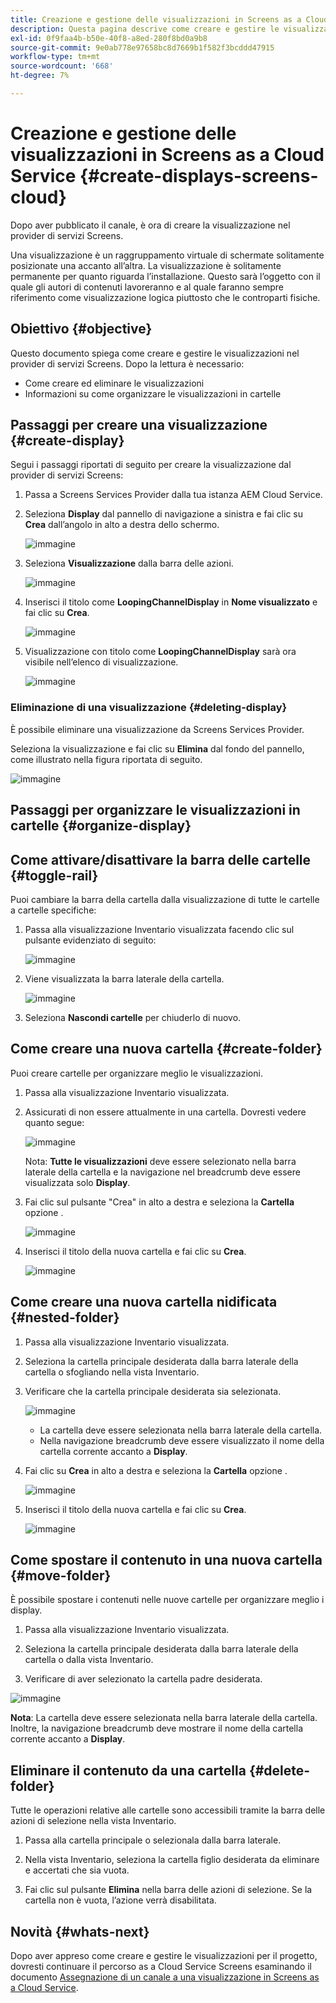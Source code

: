 ```yaml
---
title: Creazione e gestione delle visualizzazioni in Screens as a Cloud Service
description: Questa pagina descrive come creare e gestire le visualizzazioni in Screens as a Cloud Service.
exl-id: 0f9faa4b-b50e-40f8-a8ed-280f8bd0a9b8
source-git-commit: 9e0ab778e97658bc8d7669b1f582f3bcddd47915
workflow-type: tm+mt
source-wordcount: '668'
ht-degree: 7%

---
```


# Creazione e gestione delle visualizzazioni in Screens as a Cloud Service {#create-displays-screens-cloud}

Dopo aver pubblicato il canale, è ora di creare la visualizzazione nel provider di servizi Screens.

Una visualizzazione è un raggruppamento virtuale di schermate solitamente posizionate una accanto all’altra. La visualizzazione è solitamente permanente per quanto riguarda l’installazione. Questo sarà l’oggetto con il quale gli autori di contenuti lavoreranno e al quale faranno sempre riferimento come visualizzazione logica piuttosto che le controparti fisiche.

## Obiettivo {#objective}

Questo documento spiega come creare e gestire le visualizzazioni nel provider di servizi Screens. Dopo la lettura è necessario:

* Come creare ed eliminare le visualizzazioni
* Informazioni su come organizzare le visualizzazioni in cartelle

## Passaggi per creare una visualizzazione {#create-display}

Segui i passaggi riportati di seguito per creare la visualizzazione dal provider di servizi Screens:

1. Passa a Screens Services Provider dalla tua istanza AEM Cloud Service.
1. Seleziona **Display** dal pannello di navigazione a sinistra e fai clic su **Crea** dall’angolo in alto a destra dello schermo.

   ![immagine](/help/screens-cloud/assets/display/disp-1.png)

1. Seleziona **Visualizzazione** dalla barra delle azioni.

   ![immagine](/help/screens-cloud/assets/display/disp-2.png)

1. Inserisci il titolo come **LoopingChannelDisplay** in **Nome visualizzato** e fai clic su **Crea**.

   ![immagine](/help/screens-cloud/assets/display/disp3.png)

1. Visualizzazione con titolo come **LoopingChannelDisplay** sarà ora visibile nell’elenco di visualizzazione.

   ![immagine](/help/screens-cloud/assets/display/disp-4.png)

### Eliminazione di una visualizzazione {#deleting-display}

È possibile eliminare una visualizzazione da Screens Services Provider.

Seleziona la visualizzazione e fai clic su **Elimina** dal fondo del pannello, come illustrato nella figura riportata di seguito.

![immagine](/help/screens-cloud/assets/display/disp-5.png)

## Passaggi per organizzare le visualizzazioni in cartelle {#organize-display}

## Come attivare/disattivare la barra delle cartelle {#toggle-rail}

Puoi cambiare la barra della cartella dalla visualizzazione di tutte le cartelle a cartelle specifiche:

1. Passa alla visualizzazione Inventario visualizzata facendo clic sul pulsante evidenziato di seguito:

   ![immagine](/help/screens-cloud/assets/display/display-inventory.png)

1. Viene visualizzata la barra laterale della cartella.

   ![immagine](/help/screens-cloud/assets/display/toggle-rail.png)

1. Seleziona **Nascondi cartelle** per chiuderlo di nuovo.

## Come creare una nuova cartella {#create-folder}

Puoi creare cartelle per organizzare meglio le visualizzazioni.

1. Passa alla visualizzazione Inventario visualizzata.
1. Assicurati di non essere attualmente in una cartella. Dovresti vedere quanto segue:

   ![immagine](/help/screens-cloud/assets/display/verify-view.png)

   Nota: **Tutte le visualizzazioni** deve essere selezionato nella barra laterale della cartella e la navigazione nel breadcrumb deve essere visualizzata solo **Display**.

1. Fai clic sul pulsante &quot;Crea&quot; in alto a destra e seleziona la **Cartella** opzione .

   ![immagine](/help/screens-cloud/assets/display/Createfolder.png)

1. Inserisci il titolo della nuova cartella e fai clic su **Crea**.

   ![immagine](/help/screens-cloud/assets/display/Createfolder2.png)

## Come creare una nuova cartella nidificata {#nested-folder}

1. Passa alla visualizzazione Inventario visualizzata.

1. Seleziona la cartella principale desiderata dalla barra laterale della cartella o sfogliando nella vista Inventario.
1. Verificare che la cartella principale desiderata sia selezionata.

   ![immagine](/help/screens-cloud/assets/display/Nestedview.png)

   * La cartella deve essere selezionata nella barra laterale della cartella.
   * Nella navigazione breadcrumb deve essere visualizzato il nome della cartella corrente accanto a **Display**.

1. Fai clic su  **Crea**  in alto a destra e seleziona la **Cartella** opzione .

   ![immagine](/help/screens-cloud/assets/display/Createfolder.png)

1. Inserisci il titolo della nuova cartella e fai clic su **Crea**.

   ![immagine](/help/screens-cloud/assets/display/Createfolder2.png)

## Come spostare il contenuto in una nuova cartella {#move-folder}

È possibile spostare i contenuti nelle nuove cartelle per organizzare meglio i display.

1. Passa alla visualizzazione Inventario visualizzata.

1. Seleziona la cartella principale desiderata dalla barra laterale della cartella o dalla vista Inventario.

1. Verificare di aver selezionato la cartella padre desiderata.

![immagine](/help/screens-cloud/assets/display/movetofolder.png)

**Nota**: La cartella deve essere selezionata nella barra laterale della cartella. Inoltre, la navigazione breadcrumb deve mostrare il nome della cartella corrente accanto a **Display**.

## Eliminare il contenuto da una cartella {#delete-folder}

Tutte le operazioni relative alle cartelle sono accessibili tramite la barra delle azioni di selezione nella vista Inventario.

1. Passa alla cartella principale o selezionala dalla barra laterale.

1. Nella vista Inventario, seleziona la cartella figlio desiderata da eliminare e accertati che sia vuota.

1. Fai clic sul pulsante **Elimina** nella barra delle azioni di selezione. Se la cartella non è vuota, l’azione verrà disabilitata.


## Novità {#whats-next}

Dopo aver appreso come creare e gestire le visualizzazioni per il progetto, dovresti continuare il percorso as a Cloud Service Screens esaminando il documento [Assegnazione di un canale a una visualizzazione in Screens as a Cloud Service](https://experienceleague.adobe.com/docs/experience-manager-cloud-service/screens-as-cloud-service/create-content/assigning-channels-to-display.html?lang=en).
